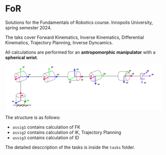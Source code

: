 # FoR
Solutions for the Fundamentals of Robotics course. Innopolis University, spring semester 2024.

The taks cover Forward Kinematics, Inverse Kinematics, Differential Kinematics, Trajectory Planning, Inverse Dyncamics. 

All calculations are performed for an **antropomorphic manipulator** with a **spherical wrist**. 

![](media/manipulator.png)

The structure is as follows:

- `assig1` contains calculation of FK
- `assig2` contains calculation of IK, Trajectory Planning 
- `assig3` contains calculation of ID

The detailed desccription of the tasks is inside the `tasks` folder. 
